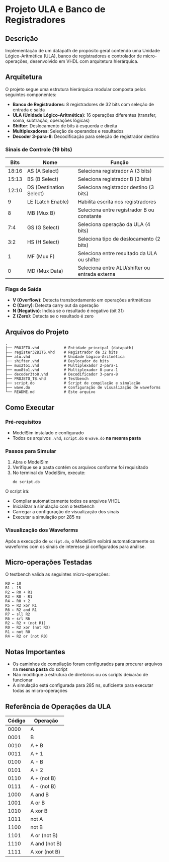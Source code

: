 # Projeto ULA e Banco de Registradores

## Descrição

Implementação de um datapath de propósito geral contendo uma Unidade Lógico-Aritmética (ULA), banco de registradores e controlador de micro-operações, desenvolvido em VHDL com arquitetura hierárquica.

## Arquitetura

O projeto segue uma estrutura hierárquica modular composta pelos seguintes componentes:

- **Banco de Registradores**: 8 registradores de 32 bits com seleção de entrada e saída
- **ULA (Unidade Lógico-Aritmética)**: 16 operações diferentes (transfer, soma, subtração, operações lógicas)
- **Shifter**: Deslocamento de bits à esquerda e direita
- **Multiplexadores**: Seleção de operandos e resultados
- **Decoder 3-para-8**: Decodificação para seleção de registrador destino

### Sinais de Controle (19 bits)

| Bits | Nome | Função |
|------|------|--------|
| 18:16 | AS (A Select) | Seleciona registrador A (3 bits) |
| 15:13 | BS (B Select) | Seleciona registrador B (3 bits) |
| 12:10 | DS (Destination Select) | Seleciona registrador destino (3 bits) |
| 9 | LE (Latch Enable) | Habilita escrita nos registradores |
| 8 | MB (Mux B) | Seleciona entre registrador B ou constante |
| 7:4 | GS (G Select) | Seleciona operação da ULA (4 bits) |
| 3:2 | HS (H Select) | Seleciona tipo de deslocamento (2 bits) |
| 1 | MF (Mux F) | Seleciona entre resultado da ULA ou shifter |
| 0 | MD (Mux Data) | Seleciona entre ALU/shifter ou entrada externa |

### Flags de Saída

- **V (Overflow)**: Detecta transbordamento em operações aritméticas
- **C (Carry)**: Detecta carry out da operação
- **N (Negativo)**: Indica se o resultado é negativo (bit 31)
- **Z (Zero)**: Detecta se o resultado é zero

## Arquivos do Projeto

```
.
├── PROJETO.vhd           # Entidade principal (datapath)
├── register32BITS.vhd    # Registrador de 32 bits
├── alu.vhd               # Unidade Lógico-Aritmética
├── shifter.vhd           # Deslocador de bits
├── mux2to1.vhd           # Multiplexador 2-para-1
├── mux8to1.vhd           # Multiplexador 8-para-1
├── decoder3to8.vhd       # Decodificador 3-para-8
├── PROJETO_TB.vhd        # Testbench
├── script.do             # Script de compilação e simulação
├── wave.do               # Configuração de visualização de waveforms
└── README.md             # Este arquivo
```

## Como Executar

### Pré-requisitos

- ModelSim instalado e configurado
- Todos os arquivos `.vhd`, `script.do` e `wave.do` **na mesma pasta**

### Passos para Simular

1. Abra o ModelSim
2. Verifique se a pasta contém os arquivos conforme foi requisitado
3. No terminal do ModelSim, execute:
   ```
   do script.do
   ```

O script irá:
- Compilar automaticamente todos os arquivos VHDL
- Inicializar a simulação com o testbench
- Carregar a configuração de visualização dos sinais
- Executar a simulação por 285 ns

### Visualização dos Waveforms

Após a execução de `script.do`, o ModelSim exibirá automaticamente os waveforms com os sinais de interesse já configurados para análise.

## Micro-operações Testadas

O testbench valida as seguintes micro-operações:

```
R0 ← 10
R1 ← 15
R2 ← R0 + R1
R3 ← R0 - R1
R4 ← R0 + 2
R5 ← R2 xor R1
R6 ← R2 and R1
R7 ← sll R2
R6 ← srl R6
R2 ← R2 + (not R1)
R0 ← R2 xor (not R3)
R1 ← not R0
R4 ← R2 or (not R0)
```

## Notas Importantes

- Os caminhos de compilação foram configurados para procurar arquivos na **mesma pasta** do script
- Não modifique a estrutura de diretórios ou os scripts deixarão de funcionar
- A simulação está configurada para 285 ns, suficiente para executar todas as micro-operações

## Referência de Operações da ULA

| Código | Operação |
|--------|----------|
| 0000 | A |
| 0001 | B |
| 0010 | A + B |
| 0011 | A + 1 |
| 0100 | A - B |
| 0101 | A + 2 |
| 0110 | A + (not B) |
| 0111 | A - (not B) |
| 1000 | A and B |
| 1001 | A or B |
| 1010 | A xor B |
| 1011 | not A |
| 1100 | not B |
| 1101 | A or (not B) |
| 1110 | A and (not B) |
| 1111 | A xor (not B) |

